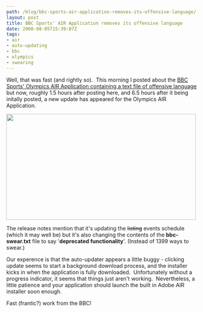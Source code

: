 ```yaml
---
path: /blog/bbc-sports-air-application-removes-its-offensive-language/
layout: post
title: BBC Sports' AIR Application removes its offensive language
date: 2008-08-05T15:39:07Z
tags:
- air
- auto-updating
- bbc
- olympics
- swearing
---
```


Well, that was fast (and rightly so).  This morning I posted about the <a href="http://www.psyked.co.uk/adobe/apollo/bbc-uses-air-to-install-a-list-of-swear-words-to-users-machines.htm" target="_self">BBC Sports' Olympics AIR Application containing a text file of offensive language</a> but now, roughly 1.5 hours after posting here, and 6.5 hours after it being initally posted, a new update has appeared for the Olympics AIR Application.

<img class="alignnone size-full wp-image-274" title="bbc-fixed" src="http://uploads.psyked.co.uk/2008/08/bbc-fixed.jpg" alt="" width="500" height="280" />

The release notes mention that it's updating the <span style="text-decoration: line-through;">listing</span> events schedule (which it may well be) but it's also changing the contents of the <strong>bbc-swear.txt</strong> file to say '<strong>deprecated functionality</strong>'. (Instead of 1399 ways to swear.)

Our experence is that the auto-updater appears a little buggy - clicking update seems to start a background download process, and the installer kicks in when the application is fully downloaded.  Unfortunately without a progress indicator, it seems that things just aren't working.  Nevertheless, a little patience and your application should launch the built in Adobe AIR installer soon enough.

Fast (frantic?) work from the BBC!